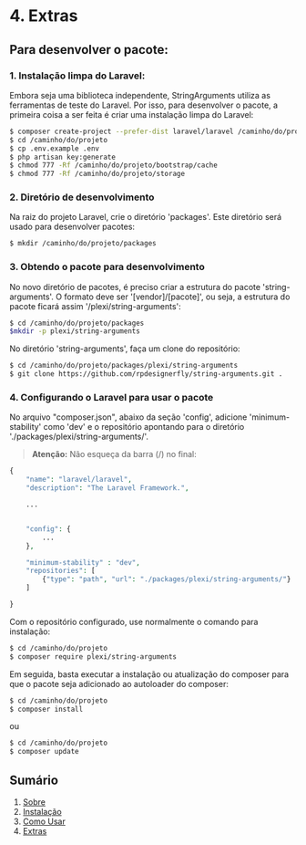 # 4. Extras

## Para desenvolver o pacote:

### 1. Instalação limpa do Laravel:

Embora seja uma biblioteca independente, StringArguments utiliza as ferramentas de teste do Laravel. Por isso, para desenvolver o pacote, a primeira coisa a ser feita é criar uma instalação limpa do Laravel:

```bash
$ composer create-project --prefer-dist laravel/laravel /caminho/do/projeto
$ cd /caminho/do/projeto
$ cp .env.example .env
$ php artisan key:generate
$ chmod 777 -Rf /caminho/do/projeto/bootstrap/cache
$ chmod 777 -Rf /caminho/do/projeto/storage
```

### 2. Diretório de desenvolvimento

Na raiz do projeto Laravel, crie o diretório 'packages'. Este diretório será usado para desenvolver pacotes:

```bash
$ mkdir /caminho/do/projeto/packages
```

### 3. Obtendo o pacote para desenvolvimento

No novo diretório de pacotes, é preciso criar a estrutura do pacote 'string-arguments'. O formato deve ser '[vendor]/[pacote]', ou seja, a estrutura do pacote ficará assim '/plexi/string-arguments':

```bash
$ cd /caminho/do/projeto/packages
$mkdir -p plexi/string-arguments
```

No diretório 'string-arguments', faça um clone do repositório:

```bash
$ cd /caminho/do/projeto/packages/plexi/string-arguments
$ git clone https://github.com/rpdesignerfly/string-arguments.git .
```

### 4. Configurando o Laravel para usar o pacote

No arquivo "composer.json", abaixo da seção 'config', adicione 'minimum-stability' como 'dev' e o repositório apontando para o diretório './packages/plexi/string-arguments/'.

> **Atenção:**
> Não esqueça da barra (/) no final:

```php
{
    "name": "laravel/laravel",
    "description": "The Laravel Framework.",

    ...


    "config": {
        ...
    },

    "minimum-stability" : "dev",
    "repositories": [
        {"type": "path", "url": "./packages/plexi/string-arguments/"}
    ]

}
```

Com o repositório configurado, use normalmente o comando para instalação:

```bash
$ cd /caminho/do/projeto
$ composer require plexi/string-arguments
```


Em seguida, basta executar a instalação ou atualização do composer para que o pacote seja
adicionado ao autoloader do composer:

```bash
$ cd /caminho/do/projeto
$ composer install
```

ou

```bash
$ cd /caminho/do/projeto
$ composer update
```

## Sumário

  1. [Sobre](01-About.md)
  2. [Instalação](02-Installation.md)
  3. [Como Usar](03-Usage.md)
  4. [Extras](04-Extras.md)
